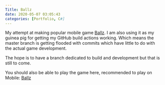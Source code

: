 ```yaml
---
Title: Ballz
date: 2020-05-07 03:05:43
categories: [Portfolio, C#]
---
```


My attempt at making popular mobile game [Ballz](https://play.google.com/store/apps/details?id=com.ketchapp.ballz&hl=en&gl=US&pli=1). I am also using it as my guinea pig for getting my GitHub build actions working. Which means the master branch is getting flooded with commits which have little to do with the actual game development.

The hope is to have a branch dedicated to build and development but that is still to come.

You should also be able to play the game here, recommended to play on Mobile: [Ballz](https://connory97.itch.io/ballz)